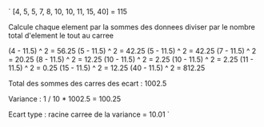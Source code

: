 `
[4, 5, 5, 7, 8, 10, 10, 11, 15, 40] = 115

Calcule chaque element par la sommes des donnees diviser par le nombre total d'element le tout au carree 

(4 - 11.5) ^ 2 = 56.25
(5 - 11.5) ^ 2 = 42.25
(5 - 11.5) ^ 2 = 42.25
(7 - 11.5) ^ 2 = 20.25
(8 - 11.5) ^ 2 = 12.25
(10 - 11.5) ^ 2 = 2.25
(10 - 11.5) ^ 2 = 2.25
(11 - 11.5) ^ 2 = 0.25
(15 - 11.5) ^ 2 = 12.25
(40 - 11.5) ^ 2 = 812.25


Total des sommes des carres des ecart : 1002.5

Variance : 1 / 10 * 1002.5 = 100.25

Ecart type : racine carree de la variance = 10.01
`